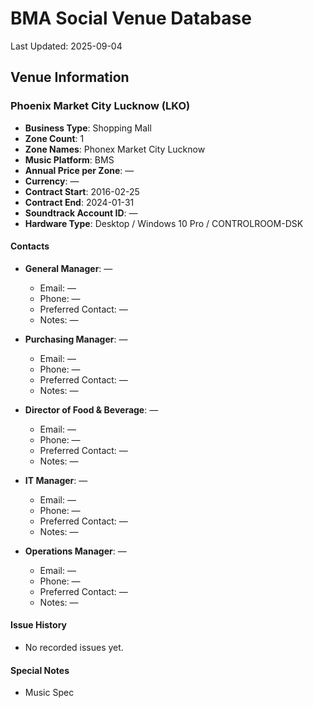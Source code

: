 # BMA Social Venue Database

Last Updated: 2025-09-04

## Venue Information

### Phoenix Market City Lucknow (LKO)
- **Business Type**: Shopping Mall
- **Zone Count**: 1
- **Zone Names**: Phonex Market City Lucknow
- **Music Platform**: BMS
- **Annual Price per Zone**: —
- **Currency**: —
- **Contract Start**: 2016-02-25
- **Contract End**: 2024-01-31
- **Soundtrack Account ID**: —
- **Hardware Type**: Desktop / Windows 10 Pro / CONTROLROOM-DSK

#### Contacts
- **General Manager**: —
  - Email: —
  - Phone: —
  - Preferred Contact: —
  - Notes: —

- **Purchasing Manager**: —
  - Email: —
  - Phone: —
  - Preferred Contact: —
  - Notes: —

- **Director of Food & Beverage**: —
  - Email: —
  - Phone: —
  - Preferred Contact: —
  - Notes: —

- **IT Manager**: —
  - Email: —
  - Phone: —
  - Preferred Contact: —
  - Notes: —

- **Operations Manager**: —
  - Email: —
  - Phone: —
  - Preferred Contact: —
  - Notes: —

#### Issue History
- No recorded issues yet.

#### Special Notes
- Music Spec
